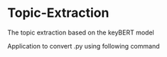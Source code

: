 # Topic-Extraction
The topic extraction based on the keyBERT model

Application to convert .py using following command
